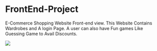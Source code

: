 # FrontEnd-Project
E-Commerce Shopping Website Front-end view. This Website Contains Wardrobes and A login Page. A user can also have Fun games Like Guessing Game to Avail Discounts.

<img src="screenshot/ss.jpg">
